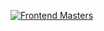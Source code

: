 [![Frontend Masters](https://frontendmasters.com/books/front-end-handbook/2018/frontendmasters.jpg)](https://frontendmasters.com/)

